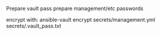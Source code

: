 Prepare vault pass
prepare management/etc passwords

encrypt with:
ansible-vault encrypt secrets/management.yml secrets/.vault_pass.txt